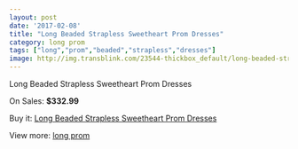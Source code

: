 ```yaml
---
layout: post
date: '2017-02-08'
title: "Long Beaded Strapless Sweetheart Prom Dresses"
category: long prom
tags: ["long","prom","beaded","strapless","dresses"]
image: http://img.transblink.com/23544-thickbox_default/long-beaded-strapless-sweetheart-prom-dresses.jpg
---
```

Long Beaded Strapless Sweetheart Prom Dresses

On Sales: **$332.99**
<a href="https://www.transblink.com/en/long-prom/7449-long-beaded-strapless-sweetheart-prom-dresses.html"><amp-img layout="responsive" width="600" height="600" src="//img.transblink.com/23544-thickbox_default/long-beaded-strapless-sweetheart-prom-dresses.jpg" alt="Long Beaded Strapless Sweetheart Prom Dresses 0" /></a>
<a href="https://www.transblink.com/en/long-prom/7449-long-beaded-strapless-sweetheart-prom-dresses.html"><amp-img layout="responsive" width="600" height="600" src="//img.transblink.com/23545-thickbox_default/long-beaded-strapless-sweetheart-prom-dresses.jpg" alt="Long Beaded Strapless Sweetheart Prom Dresses 1" /></a>

Buy it: [Long Beaded Strapless Sweetheart Prom Dresses](https://www.transblink.com/en/long-prom/7449-long-beaded-strapless-sweetheart-prom-dresses.html "Long Beaded Strapless Sweetheart Prom Dresses")

View more: [long prom](https://www.transblink.com/en/58-long-prom "long prom")